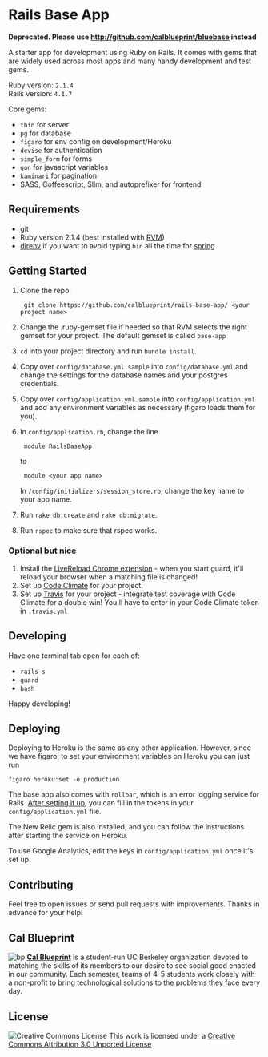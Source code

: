 Rails Base App
====

__Deprecated. Please use http://github.com/calblueprint/bluebase instead__


A starter app for development using Ruby on Rails. It comes with gems that are
widely used across most apps and many handy development and test gems.

Ruby version: ```2.1.4``` <br>
Rails version: ```4.1.7```

Core gems:

- ```thin``` for server
- ```pg``` for database
- ```figaro``` for env config on development/Heroku
- ```devise``` for authentication
- ```simple_form``` for forms
- ```gon``` for javascript variables
- ```kaminari``` for pagination
- SASS, Coffeescript, Slim, and autoprefixer for frontend


## Requirements

- git
- Ruby version 2.1.4 (best installed with [RVM](https://rvm.io/))
- [direnv](https://github.com/zimbatm/direnv) if you want to avoid typing
```bin``` all the time for [spring](https://github.com/rails/spring/blob/master/README.md)

## Getting Started
1. Clone the repo:

        git clone https://github.com/calblueprint/rails-base-app/ <your project name>

2. Change the .ruby-gemset file if needed so that RVM selects the right gemset
for your project. The default gemset is called ```base-app```

3. ```cd``` into your project directory and run ```bundle install```.

4. Copy over ```config/database.yml.sample``` into ```config/database.yml``` and
change the settings for the database names and your postgres credentials.

5. Copy over ```config/application.yml.sample``` into ```config/application.yml```
and add any environment variables as necessary (figaro loads them for you).

6. In ```config/application.rb```, change the line

        module RailsBaseApp

    to

        module <your app name>

    In ```/config/initializers/session_store.rb```, change the key name to your
    app name.

7. Run ```rake db:create``` and ```rake db:migrate```.
8. Run ```rspec``` to make sure that rspec works.

### Optional but nice
1. Install the [LiveReload Chrome extension](https://chrome.google.com/webstore/detail/livereload/jnihajbhpnppcggbcgedagnkighmdlei?hl=en) - when you start guard, it'll reload
your browser when a matching file is changed!
2. Set up [Code Climate](https://codeclimate.com/) for your project.
3. Set up [Travis](https://travis-ci.org/) for your project - integrate test
coverage with Code Climate for a double win! You'll have to enter in your Code
Climate token in ```.travis.yml```

## Developing
Have one terminal tab open for each of:

- ```rails s```
- ```guard```
- ```bash```

Happy developing!

## Deploying
Deploying to Heroku is the same as any other application. However, since we have
figaro, to set your environment variables on Heroku you can just run

    figaro heroku:set -e production

The base app also comes with ```rollbar```, which is an error logging service
for Rails. [After setting it up](https://rollbar.com/), you can fill in the
tokens in your ```config/application.yml``` file.

The New Relic gem is also installed, and you can follow the instructions after
starting the service on Heroku.

To use Google Analytics, edit the keys in ```config/application.yml```
once it's set up.

## Contributing

Feel free to open issues or send pull requests with improvements. Thanks in
advance for your help!

## Cal Blueprint
![bp](http://bptech.berkeley.edu/assets/logo-full-large-d6419503b443e360bc6c404a16417583.png "BP Banner")
**[Cal Blueprint](http://www.calblueprint.org/)** is a student-run UC Berkeley organization devoted to matching the skills of its members to our desire to see social good enacted in our community. Each semester, teams of 4-5 students work closely with a non-profit to bring technological solutions to the problems they face every day.

## License

![Creative Commons License](http://i.creativecommons.org/l/by/3.0/88x31.png)
This work is licensed under a [Creative Commons Attribution 3.0 Unported
License](http://creativecommons.org/licenses/by/3.0/deed.en_US)
